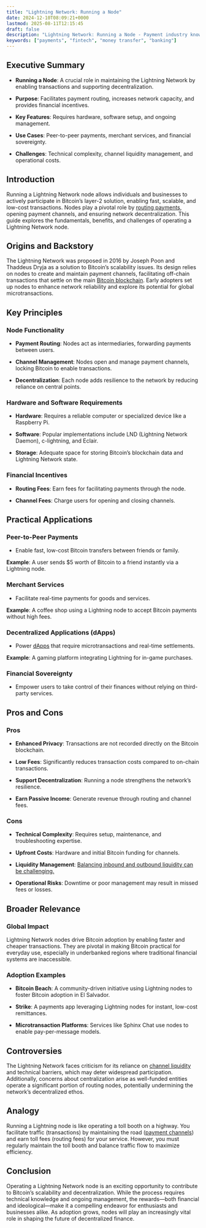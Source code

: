 ```yaml
---
title: "Lightning Network: Running a Node"
date: 2024-12-10T08:09:21+0000
lastmod: 2025-08-11T12:15:45
draft: false
description: "Lightning Network: Running a Node - Payment industry knowledge and insights"
keywords: ["payments", "fintech", "money transfer", "banking"]
---
```


## Executive Summary

- **Running a Node**: A crucial role in maintaining the Lightning Network by enabling transactions and supporting decentralization.

- **Purpose**: Facilitates payment routing, increases network capacity, and provides financial incentives.

- **Key Features**: Requires hardware, software setup, and ongoing management.

- **Use Cases**: Peer-to-peer payments, merchant services, and financial sovereignty.

- **Challenges**: Technical complexity, channel liquidity management, and operational costs.

## Introduction

Running a Lightning Network node allows individuals and businesses to actively participate in Bitcoin’s layer-2 solution, enabling fast, scalable, and low-cost transactions. Nodes play a pivotal role by [routing payments](https://faisalkhanllc.xyz/resources/payments-wiki/l/lightning-network/lightning-network-routing-payment/), opening payment channels, and ensuring network decentralization. This guide explores the fundamentals, benefits, and challenges of operating a Lightning Network node.

## Origins and Backstory

The Lightning Network was proposed in 2016 by Joseph Poon and Thaddeus Dryja as a solution to Bitcoin’s scalability issues. Its design relies on nodes to create and maintain payment channels, facilitating off-chain transactions that settle on the main [Bitcoin blockchain](https://faisalkhanllc.xyz/resources/payments-wiki/b/blockchain/layer-1-in-bitcoin-blockchain/). Early adopters set up nodes to enhance network reliability and explore its potential for global microtransactions.

## Key Principles

### Node Functionality

- **Payment Routing**: Nodes act as intermediaries, forwarding payments between users.

- **Channel Management**: Nodes open and manage payment channels, locking Bitcoin to enable transactions.

- **Decentralization**: Each node adds resilience to the network by reducing reliance on central points.

### Hardware and Software Requirements

- **Hardware**: Requires a reliable computer or specialized device like a Raspberry Pi.

- **Software**: Popular implementations include LND (Lightning Network Daemon), c-lightning, and Eclair.

- **Storage**: Adequate space for storing Bitcoin’s blockchain data and Lightning Network state.

### Financial Incentives

- **Routing Fees**: Earn fees for facilitating payments through the node.

- **Channel Fees**: Charge users for opening and closing channels.

## Practical Applications

### Peer-to-Peer Payments

- Enable fast, low-cost Bitcoin transfers between friends or family.

**Example**: A user sends $5 worth of Bitcoin to a friend instantly via a Lightning node.

### Merchant Services

- Facilitate real-time payments for goods and services.

**Example**: A coffee shop using a Lightning node to accept Bitcoin payments without high fees.

### Decentralized Applications (dApps)

- Power [dApps](https://faisalkhanllc.xyz/resources/payments-wiki/d/decentralized-applications-dapps/) that require microtransactions and real-time settlements.

**Example**: A gaming platform integrating Lightning for in-game purchases.

### Financial Sovereignty

- Empower users to take control of their finances without relying on third-party services.

## Pros and Cons

### Pros

- **Enhanced Privacy**: Transactions are not recorded directly on the Bitcoin blockchain.

- **Low Fees**: Significantly reduces transaction costs compared to on-chain transactions.

- **Support Decentralization**: Running a node strengthens the network’s resilience.

- **Earn Passive Income**: Generate revenue through routing and channel fees.

### Cons

- **Technical Complexity**: Requires setup, maintenance, and troubleshooting expertise.

- **Upfront Costs**: Hardware and initial Bitcoin funding for channels.

- **Liquidity Management**: [Balancing inbound and outbound liquidity can be challenging.](https://faisalkhanllc.xyz/resources/payments-wiki/l/liquidity-management/)

- **Operational Risks**: Downtime or poor management may result in missed fees or losses.

## Broader Relevance

### Global Impact

Lightning Network nodes drive Bitcoin adoption by enabling faster and cheaper transactions. They are pivotal in making Bitcoin practical for everyday use, especially in underbanked regions where traditional financial systems are inaccessible.

### Adoption Examples

- **Bitcoin Beach**: A community-driven initiative using Lightning nodes to foster Bitcoin adoption in El Salvador.

- **Strike**: A payments app leveraging Lightning nodes for instant, low-cost remittances.

- **Microtransaction Platforms**: Services like Sphinx Chat use nodes to enable pay-per-message models.

## Controversies

The Lightning Network faces criticism for its reliance on [channel liquidity](https://faisalkhanllc.xyz/resources/payments-wiki/l/lightning-network/lightning-network-channel-liquidity/) and technical barriers, which may deter widespread participation. Additionally, concerns about centralization arise as well-funded entities operate a significant portion of routing nodes, potentially undermining the network’s decentralized ethos.

## Analogy

Running a Lightning node is like operating a toll booth on a highway. You facilitate traffic (transactions) by maintaining the road ([payment channels](https://faisalkhanllc.xyz/resources/payments-wiki/p/payment-channel/)) and earn toll fees (routing fees) for your service. However, you must regularly maintain the toll booth and balance traffic flow to maximize efficiency.

## Conclusion

Operating a Lightning Network node is an exciting opportunity to contribute to Bitcoin’s scalability and decentralization. While the process requires technical knowledge and ongoing management, the rewards—both financial and ideological—make it a compelling endeavor for enthusiasts and businesses alike. As adoption grows, nodes will play an increasingly vital role in shaping the future of decentralized finance.